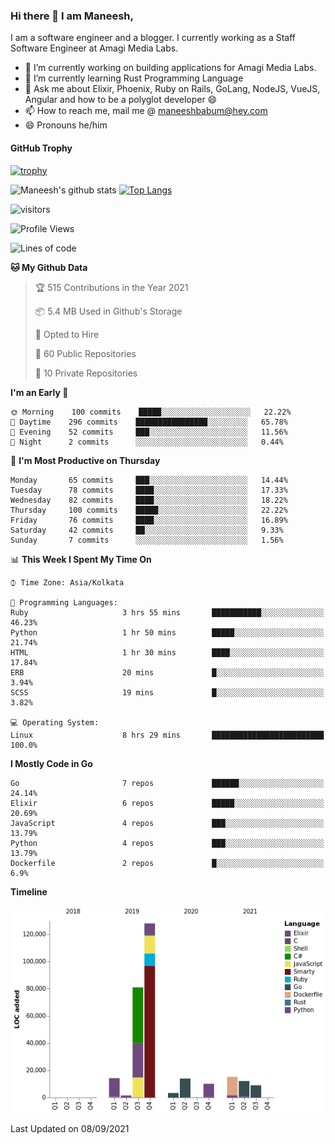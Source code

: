 ### Hi there 👋 I am Maneesh,

I am a software engineer and a blogger. I currently working as a Staff Software Engineer at Amagi Media Labs.


- 🔭 I’m currently working on building applications for Amagi Media Labs.
- 🌱 I’m currently learning Rust Programming Language
- 💬 Ask me about Elixir, Phoenix, Ruby on Rails, GoLang, NodeJS, VueJS, Angular and how to be a polyglot developer 😄
- 📫 How to reach me, mail me @ maneeshbabum@hey.com
- 😄 Pronouns he/him

#### GitHub Trophy
[![trophy](https://github-profile-trophy.vercel.app/?username=maneeshbm)](https://github.com/ryo-ma/github-profile-trophy)

![Maneesh's github stats](https://github-readme-stats.vercel.app/api?username=maneeshbm&show_icons=true)
[![Top Langs](https://github-readme-stats.vercel.app/api/top-langs/?username=maneeshbm)](https://github.com/anuraghazra/github-readme-stats)


![visitors](https://visitor-badge.glitch.me/badge?page_id=maneeshbabu.maneeshbabu)

<!--START_SECTION:waka-->
![Profile Views](http://img.shields.io/badge/Profile%20Views-0-blue)

![Lines of code](https://img.shields.io/badge/From%20Hello%20World%20I%27ve%20Written-288082%20lines%20of%20code-blue)

**🐱 My Github Data** 

> 🏆 515 Contributions in the Year 2021
 > 
> 📦 5.4 MB Used in Github's Storage 
 > 
> 💼 Opted to Hire
 > 
> 📜 60 Public Repositories 
 > 
> 🔑 10 Private Repositories  
 > 
**I'm an Early 🐤** 

```text
🌞 Morning    100 commits    █████░░░░░░░░░░░░░░░░░░░░   22.22% 
🌆 Daytime    296 commits    ████████████████░░░░░░░░░   65.78% 
🌃 Evening    52 commits     ███░░░░░░░░░░░░░░░░░░░░░░   11.56% 
🌙 Night      2 commits      ░░░░░░░░░░░░░░░░░░░░░░░░░   0.44%

```
📅 **I'm Most Productive on Thursday** 

```text
Monday       65 commits     ███░░░░░░░░░░░░░░░░░░░░░░   14.44% 
Tuesday      78 commits     ████░░░░░░░░░░░░░░░░░░░░░   17.33% 
Wednesday    82 commits     ████░░░░░░░░░░░░░░░░░░░░░   18.22% 
Thursday     100 commits    █████░░░░░░░░░░░░░░░░░░░░   22.22% 
Friday       76 commits     ████░░░░░░░░░░░░░░░░░░░░░   16.89% 
Saturday     42 commits     ██░░░░░░░░░░░░░░░░░░░░░░░   9.33% 
Sunday       7 commits      ░░░░░░░░░░░░░░░░░░░░░░░░░   1.56%

```


📊 **This Week I Spent My Time On** 

```text
⌚︎ Time Zone: Asia/Kolkata

💬 Programming Languages: 
Ruby                     3 hrs 55 mins       ███████████░░░░░░░░░░░░░░   46.23% 
Python                   1 hr 50 mins        █████░░░░░░░░░░░░░░░░░░░░   21.74% 
HTML                     1 hr 30 mins        ████░░░░░░░░░░░░░░░░░░░░░   17.84% 
ERB                      20 mins             █░░░░░░░░░░░░░░░░░░░░░░░░   3.94% 
SCSS                     19 mins             █░░░░░░░░░░░░░░░░░░░░░░░░   3.82%

💻 Operating System: 
Linux                    8 hrs 29 mins       █████████████████████████   100.0%

```

**I Mostly Code in Go** 

```text
Go                       7 repos             ██████░░░░░░░░░░░░░░░░░░░   24.14% 
Elixir                   6 repos             █████░░░░░░░░░░░░░░░░░░░░   20.69% 
JavaScript               4 repos             ███░░░░░░░░░░░░░░░░░░░░░░   13.79% 
Python                   4 repos             ███░░░░░░░░░░░░░░░░░░░░░░   13.79% 
Dockerfile               2 repos             █░░░░░░░░░░░░░░░░░░░░░░░░   6.9%

```


**Timeline**

![Chart not found](https://raw.githubusercontent.com/maneeshbm/maneeshbm/master/charts/bar_graph.png) 


 Last Updated on 08/09/2021
<!--END_SECTION:waka-->

<!--
**maneeshbabu/maneeshbabu** is a ✨ _special_ ✨ repository because its `README.md` (this file) appears on your GitHub profile.

Here are some ideas to get you started:

- 🔭 I’m currently working on ...
- 🌱 I’m currently learning ...
- 👯 I’m looking to collaborate on ...
- 🤔 I’m looking for help with ...
- 💬 Ask me about ...
- 📫 How to reach me: ...
- 😄 Pronouns: ...
- ⚡ Fun fact: ...
-->
